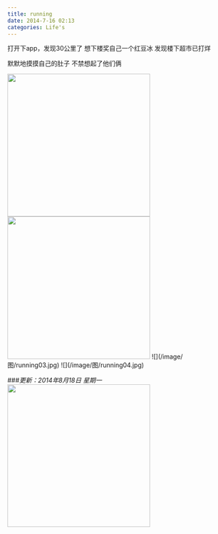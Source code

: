 ```yaml
---
title: running
date: 2014-7-16 02:13
categories: Life's
---
```



打开下app，发现30公里了
想下楼奖自己一个红豆冰
发现楼下超市已打烊

默默地摸摸自己的肚子
不禁想起了他们俩

<img src="/image/图/running01.png" width="320" />
<img src="/image/图/running02.png" width="320" />
![](/image/图/running03.jpg)
![](/image/图/running04.jpg)

###*更新：2014年8月18日 星期一*
<img src="/image/图/running05.png" width="320" />